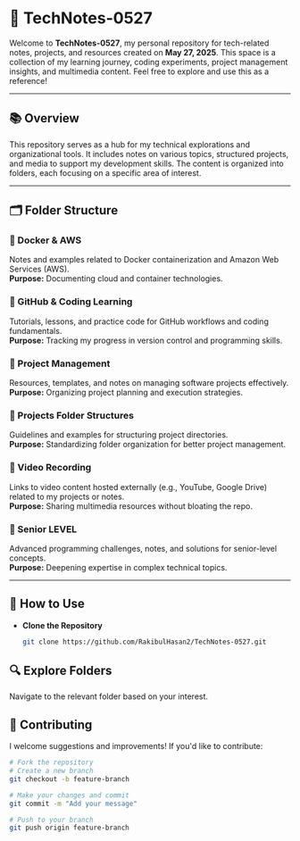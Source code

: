 # 📁 TechNotes-0527

Welcome to **TechNotes-0527**, my personal repository for tech-related notes, projects, and resources created on **May 27, 2025**. This space is a collection of my learning journey, coding experiments, project management insights, and multimedia content. Feel free to explore and use this as a reference!

---

## 📚 Overview

This repository serves as a hub for my technical explorations and organizational tools. It includes notes on various topics, structured projects, and media to support my development skills. The content is organized into folders, each focusing on a specific area of interest.

---

## 🗂️ Folder Structure

### 🔹 Docker & AWS
Notes and examples related to Docker containerization and Amazon Web Services (AWS).  
**Purpose:** Documenting cloud and container technologies.

### 🔹 GitHub & Coding Learning
Tutorials, lessons, and practice code for GitHub workflows and coding fundamentals.  
**Purpose:** Tracking my progress in version control and programming skills.

### 🔹 Project Management
Resources, templates, and notes on managing software projects effectively.  
**Purpose:** Organizing project planning and execution strategies.

### 🔹 Projects Folder Structures
Guidelines and examples for structuring project directories.  
**Purpose:** Standardizing folder organization for better project management.

### 🔹 Video Recording
Links to video content hosted externally (e.g., YouTube, Google Drive) related to my projects or notes.  
**Purpose:** Sharing multimedia resources without bloating the repo.

### 🔹 Senior LEVEL
Advanced programming challenges, notes, and solutions for senior-level concepts.  
**Purpose:** Deepening expertise in complex technical topics.

---

## 🚀 How to Use

- **Clone the Repository**  
   ```bash
   git clone https://github.com/RakibulHasan2/TechNotes-0527.git

## 🔍 Explore Folders

Navigate to the relevant folder based on your interest.



## 🤝 Contributing

I welcome suggestions and improvements! If you'd like to contribute:

```bash
# Fork the repository
# Create a new branch
git checkout -b feature-branch

# Make your changes and commit
git commit -m "Add your message"

# Push to your branch
git push origin feature-branch
